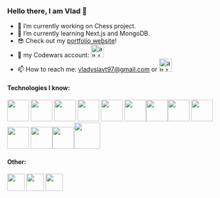 ### Hello there, I am Vlad 👋

- 🔭 I’m currently working on Chess project.
- 🌱 I’m currently learning Next.js and MongoDB.
- 😎 Check out my [portfolio website](https://portfolio-jade-chi-24.vercel.app/)!
- 🦾 my Codewars account: [<img alt="alt_text" width="30px" target="_blank" src="https://user-images.githubusercontent.com/85371429/217860756-2055b324-dd73-4f4a-97d2-f479c1be9c36.svg" />](https://www.codewars.com/users/vladyslavt97)
- 📫 How to reach me: vladyslavt97@gmail.com or [<img alt="alt_text" width="30px" target="_blank" src="https://cdn.jsdelivr.net/gh/devicons/devicon/icons/linkedin/linkedin-original.svg" />](https://www.linkedin.com/in/vladyslav-tsurkanenko/)

#### Technologies I know: 
<img src="https://cdn.jsdelivr.net/gh/devicons/devicon/icons/typescript/typescript-original.svg" width="50px"/> <img src="https://cdn.jsdelivr.net/gh/devicons/devicon/icons/react/react-original-wordmark.svg" width="50px"/> <img src="https://cdn.jsdelivr.net/gh/devicons/devicon/icons/javascript/javascript-original.svg" width="50px"/> <img src="https://cdn.jsdelivr.net/gh/devicons/devicon/icons/nodejs/nodejs-original-wordmark.svg" width="50px"/> <img src="https://cdn.jsdelivr.net/gh/devicons/devicon/icons/vuejs/vuejs-original-wordmark.svg" width="50px"/> <img 
src="https://cdn.jsdelivr.net/gh/devicons/devicon/icons/socketio/socketio-original-wordmark.svg" width="50px"/><img
src="https://cdn.jsdelivr.net/gh/devicons/devicon/icons/redux/redux-original.svg" width="50px"/><img src="https://cdn.jsdelivr.net/gh/devicons/devicon/icons/html5/html5-original-wordmark.svg" width="50px"/> <img src="https://cdn.jsdelivr.net/gh/devicons/devicon/icons/css3/css3-original-wordmark.svg" width="50px"/> <img src="https://cdn.jsdelivr.net/gh/devicons/devicon/icons/postgresql/postgresql-original-wordmark.svg" width="50px"/> <img src="https://cdn.jsdelivr.net/gh/devicons/devicon/icons/jquery/jquery-original-wordmark.svg" width="50px"/><img src="https://cdn.jsdelivr.net/gh/devicons/devicon/icons/handlebars/handlebars-original-wordmark.svg" width="50px"/><img src="https://cdn.jsdelivr.net/gh/devicons/devicon/icons/tailwindcss/tailwindcss-original-wordmark.svg" width="60px"/>
          
          

#### Other:
<img src="https://cdn.jsdelivr.net/gh/devicons/devicon/icons/photoshop/photoshop-plain.svg" width="40px"/> <img src="https://cdn.jsdelivr.net/gh/devicons/devicon/icons/aftereffects/aftereffects-original.svg" width="40px"/> <img src="https://cdn.jsdelivr.net/gh/devicons/devicon/icons/premierepro/premierepro-original.svg" width="40px"/>


<!-- 
[![Top Langs](https://github-readme-stats.vercel.app/api/top-langs/?username=vladyslavt97&exclude_repo=Bootcamp-tasks,Petition,Imageboard)](https://github.com/anuraghazra/github-readme-stats) ![Anurag's GitHub stats](https://github-readme-stats.vercel.app/api?username=vladyslavt97&hide=contribs,prs) -->

